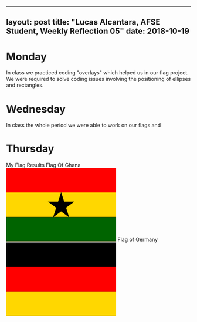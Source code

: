  ---
 layout: post
 title: "Lucas Alcantara, AFSE Student, Weekly Reflection 05" 
 date: 2018-10-19
 ---


# Monday
In class we practiced coding "overlays" which helped us in our flag project. We were required to solve coding issues
involving the positioning of ellipses and rectangles. 


# Wednesday
In class the whole period we were able to work on our flags and 



# Thursday
My Flag Results 
Flag Of Ghana ![ghana](/images/ghana.png) Flag of Germany ![Germany](/images/Germany.png)



